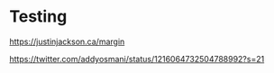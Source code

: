 # Testing

https://justinjackson.ca/margin


https://twitter.com/addyosmani/status/1216064732504788992?s=21